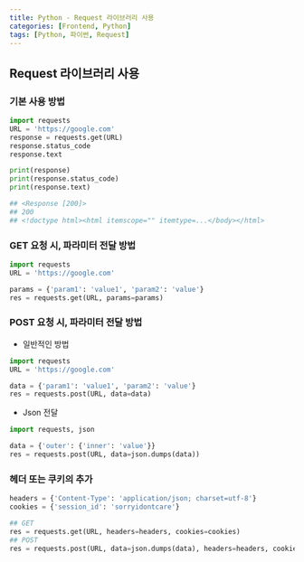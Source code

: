 ```yaml
---
title: Python - Request 라이브러리 사용
categories: [Frontend, Python]
tags: [Python, 파이썬, Request]
---
```


## Request 라이브러리 사용

### 기본 사용 방법

```python
import requests
URL = 'https://google.com'
response = requests.get(URL)
response.status_code
response.text

print(response)
print(response.status_code)
print(response.text)

## <Response [200]>
## 200
## <!doctype html><html itemscope="" itemtype=...</body></html>
```

### GET 요청 시, 파라미터 전달 방법

```python
import requests
URL = 'https://google.com'

params = {'param1': 'value1', 'param2': 'value'}
res = requests.get(URL, params=params)

```

### POST 요청 시, 파라미터 전달 방법

- 일반적인 방법

```python
import requests
URL = 'https://google.com'

data = {'param1': 'value1', 'param2': 'value'}
res = requests.post(URL, data=data)
```

- Json 전달

```python
import requests, json

data = {'outer': {'inner': 'value'}}
res = requests.post(URL, data=json.dumps(data))
```

### 헤더 또는 쿠키의 추가

```python
headers = {'Content-Type': 'application/json; charset=utf-8'}
cookies = {'session_id': 'sorryidontcare'}

## GET
res = requests.get(URL, headers=headers, cookies=cookies)
## POST
res = requests.post(URL, data=json.dumps(data), headers=headers, cookies=cookies)
```